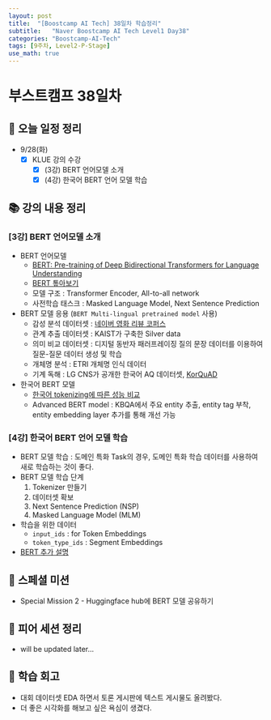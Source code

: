 ```yaml
---
layout: post
title:  "[Boostcamp AI Tech] 38일차 학습정리"
subtitle:   "Naver Boostcamp AI Tech Level1 Day38"
categories: "Boostcamp-AI-Tech"
tags: [9주차, Level2-P-Stage]
use_math: true
---
```


# 부스트캠프 38일차

## 📝 오늘 일정 정리

* 9/28(화)
  - [x] KLUE 강의 수강
    - [x] (3강) BERT 언어모델 소개
    - [x] (4강) 한국어 BERT 언어 모델 학습

## 📚 강의 내용 정리

### [3강] BERT 언어모델 소개

* BERT 언어모델
  * [BERT: Pre-training of Deep Bidirectional Transformers for Language Understanding](https://arxiv.org/abs/1810.04805)
  * [BERT 톺아보기](http://docs.likejazz.com/bert/)
  * 모델 구조 : Transformer Encoder, All-to-all network
  * 사전학습 태스크 : Masked Language Model, Next Sentence Prediction
* BERT 모델 응용 (`BERT Multi-lingual pretrained model` 사용)
  * 감성 분석 데이터셋 : [네이버 영화 리뷰 코퍼스](https://github.com/e9t/nsmc)
  * 관계 추출 데이터셋 : KAIST가 구축한 Silver data
  * 의미 비교 데이터셋 : 디지털 동반자 패러프레이징 질의 문장 데이터를 이용하여 질문-질문 데이터 생성 및 학습
  * 개체명 분석 : ETRI 개체명 인식 데이터
  * 기계 독해 : LG CNS가 공개한 한국어 AQ 데이터셋, [KorQuAD](https://korquad.github.io/)
* 한국어 BERT 모델
  * [한국어 tokenizing에 따른 성능 비교](https://arxiv.org/abs/2010.02534)
  * Advanced BERT model : KBQA에서 주요 entity 추출, entity tag 부착, entity embedding layer 추가를 통해 개선 가능

### [4강] 한국어 BERT 언어 모델 학습

* BERT 모델 학습 : 도메인 특화 Task의 경우, 도메인 특화 학습 데이터를 사용하여 새로 학습하는 것이 좋다.
* BERT 모델 학습 단계
  1. Tokenizer 만들기
  2. 데이터셋 확보
  3. Next Sentence Prediction (NSP)
  4. Masked Language Model (MLM)
* 학습을 위한 데이터
  * `input_ids` : for Token Embeddings
  * `token_type_ids` : Segment Embeddings
* [BERT 추가 설명](https://jiho-ml.com/weekly-nlp-28/)

## 🔎 스페셜 미션

* Special Mission 2 - Huggingface hub에 BERT 모델 공유하기

## 🌱 피어 세션 정리

* will be updated later...

## 🚀 학습 회고

* 대회 데이터셋 EDA 하면서 토론 게시판에 텍스트 게시물도 올려봤다.
* 더 좋은 시각화를 해보고 싶은 욕심이 생겼다.
